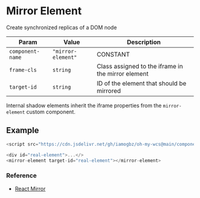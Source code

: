 # Mirror Element

Create synchronized replicas of a DOM node

| Param            | Value              | Description                                        |
| ---------------- | ------------------ | -------------------------------------------------- |
| `component-name` | `"mirror-element"` | CONSTANT                                           |
| `frame-cls`      | `string`           | Class assigned to the iframe in the mirror element |
| `target-id`      | `string`           | ID of the element that should be mirrored          |

Internal shadow elements inherit the iframe properties from the `mirror-element` custom component.

## Example

```js
<script src="https://cdn.jsdelivr.net/gh/iamogbz/oh-my-wcs@main/components/el-mirror.js"></script>

<div id="real-element">...</>
<mirror-element target-id="real-element"></mirror-element>
```

### Reference

* [React Mirror](https://www.npmjs.com/package/react-mirror)
